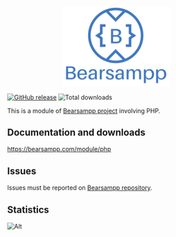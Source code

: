 <p align="center"><a href="https://bearsampp.com/contribute" target="_blank"><img width="250" src="img/Bearsampp-logo.svg"></a></p>

[![GitHub release](https://img.shields.io/github/release/bearsampp/module-php.svg?style=flat-square)](https://github.com/bearsampp/module-php/releases/latest)
![Total downloads](https://img.shields.io/github/downloads/bearsampp/module-php/total.svg?style=flat-square)

This is a module of [Bearsampp project](https://github.com/bearsampp/bearsampp) involving PHP.

## Documentation and downloads

https://bearsampp.com/module/php

## Issues

Issues must be reported on [Bearsampp repository](https://github.com/bearsampp/bearsampp/issues).

## Statistics
![Alt](https://repobeats.axiom.co/api/embed/2b56dc0b1aac6a6280b8051a41421d4fbb89ef49.svg "Repobeats analytics image")
